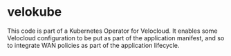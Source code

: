 # velokube

This code is part of a Kubernetes Operator for Velocloud.
It enables some Velocloud configuration to be put as part of the application manifest, and so to integrate WAN policies as part of the application lifecycle.
